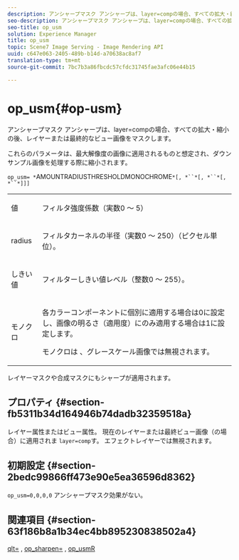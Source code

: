 ```yaml
---
description: アンシャープマスク アンシャープは、layer=compの場合、すべての拡大・縮小の後、レイヤーまたは最終的なビュー画像をマスクします。
seo-description: アンシャープマスク アンシャープは、layer=compの場合、すべての拡大・縮小の後、レイヤーまたは最終的なビュー画像をマスクします。
seo-title: op_usm
solution: Experience Manager
title: op_usm
topic: Scene7 Image Serving - Image Rendering API
uuid: c647e063-2405-489b-b14d-a70638ac8af7
translation-type: tm+mt
source-git-commit: 7bc7b3a86fbcdc57cfdc31745fae3afc06e44b15

---
```



# op_usm{#op-usm}

アンシャープマスク アンシャープは、layer=compの場合、すべての拡大・縮小の後、レイヤーまたは最終的なビュー画像をマスクします。

これらのパラメータは、最大解像度の画像に適用されるものと想定され、ダウンサンプル画像を処理する際に縮小されます。

`op_usm= *`AMOUNTRADIUSTHRESHOLDMONOCHROME`*[, *``*[, *``*[, *``*]]]`

<table id="simpletable_0697E3BCB45F41C494D93A6017ADD2BF"> 
 <tr class="strow"> 
  <td class="stentry"> <p><span class="codeph"><span class="varname"> 値</span></span> </p></td> 
  <td class="stentry"> <p>フィルタ強度係数（実数0 ～ 5） </p></td> 
 </tr> 
 <tr class="strow"> 
  <td class="stentry"> <p><span class="codeph"><span class="varname"> radius</span></span> </p></td> 
  <td class="stentry"> <p>フィルタカーネルの半径（実数0 ～ 250）（ピクセル単位）。 </p></td> 
 </tr> 
 <tr class="strow"> 
  <td class="stentry"> <p><span class="codeph"><span class="varname"> しきい値</span></span> </p></td> 
  <td class="stentry"> <p>フィルターしきい値レベル（整数0 ～ 255）。 </p></td> 
 </tr> 
 <tr class="strow"> 
  <td class="stentry"> <p><span class="codeph"><span class="varname"> モノクロ</span></span> </p></td> 
  <td class="stentry"> <p>各カラーコンポーネントに個別に適用する場合は0に設定し、画像の明るさ（適用度）にのみ適用する場合は1に設定します。 </p> <p> <span class="codeph"><span class="varname"> モノクロは</span></span> 、グレースケール画像では無視されます。 </p></td> 
 </tr> 
</table>

レイヤーマスクや合成マスクにもシャープが適用されます。

## プロパティ {#section-fb5311b34d164946b74dadb32359518a}

レイヤー属性またはビュー属性。 現在のレイヤーまたは最終ビュー画像（の場合）に適用されま `layer=comp`す。 エフェクトレイヤーでは無視されます。

## 初期設定 {#section-2bedc99866ff473e90e5ea36596d8362}

`op_usm=0,0,0,0` アンシャープマスク効果がない。

## 関連項目 {#section-63f186b8a1b34ec4bb895230838502a4}

[qlt=](../../../../../is-api/http-ref/image-serving-api-ref/c-http-protocol-reference/c-command-reference/r-is-http-qlt.md#reference-f69ed0758c784b0385d979820546d352) , [op_sharpen=](../../../../../is-api/http-ref/image-serving-api-ref/c-http-protocol-reference/c-command-reference/r-op-sharpen.md#reference-c32573230c6140f883efdaa201ea8541) , [op_usmR](../../../../../is-api/http-ref/image-serving-api-ref/c-http-protocol-reference/c-command-reference/r-op-usmr.md#reference-c0168bc1e3a24370883670c09bcb0fef)
